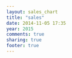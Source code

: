 ```yaml
---
layout: sales_chart
title: "sales"
date: 2014-11-05 17:35
year: 2015
comments: true
sharing: true
footer: true
---
```



